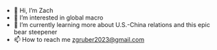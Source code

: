 - 👋 Hi, I’m Zach
- 👀 I’m interested in global macro
- 🌱 I’m currently learning more about U.S.-China relations and this epic bear steepener
- 📫 How to reach me zgruber2023@gmail.com

<!---
curiouscarp/curiouscarp is a ✨ special ✨ repository because its `README.md` (this file) appears on your GitHub profile.
You can click the Preview link to take a look at your changes.
--->
